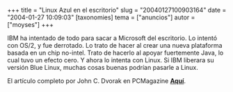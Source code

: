+++
title = "Linux Azul en el escritorio"
slug = "20040127100903164"
date = "2004-01-27 10:09:03"
[taxonomies]
tema = ["anuncios"]
autor = ["moyses"]
+++

IBM ha intentado de todo para sacar a Microsoft del escritorio. Lo
intentó con OS/2, y fue derrotado. Lo trato de hacer al crear una nueva
plataforma basada en un chip no-intel. Trato de hacerlo al apoyar
fuertemente Java, lo cual tuvo un efecto cero. Y ahora lo intenta con
Linux. Si IBM liberara su versión Blue Linux, muchas cosas buenas
podrían pasarle a Linux.  
  
El artículo completo por John C. Dvorak en PCMagazine
**[Aquí](http://www.pcmag.com/article2/0,4149,1460599,00.asp)**.

